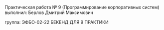 Практическая работа № 9 (Программирование корпоративных систем)
выполнил: Берлов Дмитрий Максимович

группа: ЭФБО-02-22
БЕКЕНД ДЛЯ 9 ПРАКТИКИ
      
